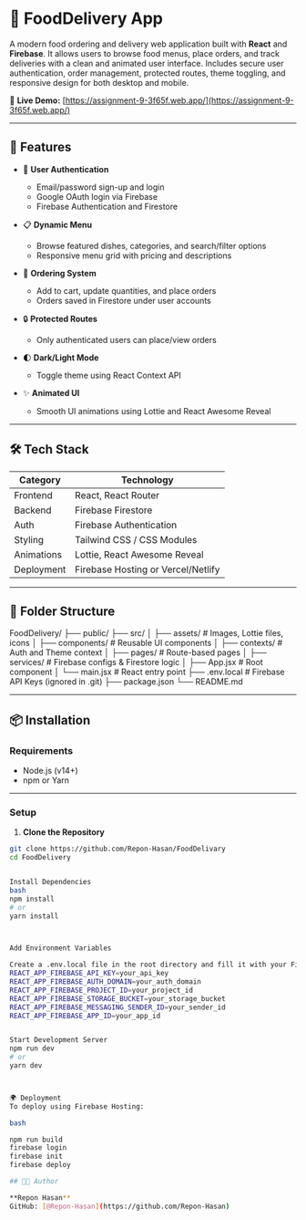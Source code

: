 # 🍔 FoodDelivery App

A modern food ordering and delivery web application built with **React** and **Firebase**. It allows users to browse food menus, place orders, and track deliveries with a clean and animated user interface. Includes secure user authentication, order management, protected routes, theme toggling, and responsive design for both desktop and mobile.

🔗 **Live Demo:** [https://assignment-9-3f65f.web.app/](https://assignment-9-3f65f.web.app/)

---

## 🚀 Features

- 🔐 **User Authentication**
  - Email/password sign-up and login
  - Google OAuth login via Firebase
  - Firebase Authentication and Firestore

- 📋 **Dynamic Menu**
  - Browse featured dishes, categories, and search/filter options
  - Responsive menu grid with pricing and descriptions

- 🛒 **Ordering System**
  - Add to cart, update quantities, and place orders
  - Orders saved in Firestore under user accounts

- 🔒 **Protected Routes**
  - Only authenticated users can place/view orders

- 🌓 **Dark/Light Mode**
  - Toggle theme using React Context API

- ✨ **Animated UI**
  - Smooth UI animations using Lottie and React Awesome Reveal

---

## 🛠 Tech Stack

| Category       | Technology                            |
|----------------|----------------------------------------|
| Frontend       | React, React Router               |
| Backend        | Firebase Firestore                     |
| Auth           | Firebase Authentication                |
| Styling        | Tailwind CSS / CSS Modules             |
| Animations     | Lottie, React Awesome Reveal           |
| Deployment     | Firebase Hosting or Vercel/Netlify     |

---

## 📁 Folder Structure

FoodDelivery/
├── public/
├── src/
│ ├── assets/ # Images, Lottie files, icons
│ ├── components/ # Reusable UI components
│ ├── contexts/ # Auth and Theme context
│ ├── pages/ # Route-based pages
│ ├── services/ # Firebase configs & Firestore logic
│ ├── App.jsx # Root component
│ └── main.jsx # React entry point
├── .env.local # Firebase API Keys (ignored in .git)
├── package.json
└── README.md


---

## 📦 Installation

### Requirements

- Node.js (v14+)
- npm or Yarn

---

### Setup

1. **Clone the Repository**

```bash
git clone https://github.com/Repon-Hasan/FoodDelivary
cd FoodDelivery


Install Dependencies
bash
npm install
# or
yarn install



Add Environment Variables

Create a .env.local file in the root directory and fill it with your Firebase config:
REACT_APP_FIREBASE_API_KEY=your_api_key
REACT_APP_FIREBASE_AUTH_DOMAIN=your_auth_domain
REACT_APP_FIREBASE_PROJECT_ID=your_project_id
REACT_APP_FIREBASE_STORAGE_BUCKET=your_storage_bucket
REACT_APP_FIREBASE_MESSAGING_SENDER_ID=your_sender_id
REACT_APP_FIREBASE_APP_ID=your_app_id


Start Development Server
npm run dev
# or
yarn dev



🌍 Deployment
To deploy using Firebase Hosting:

bash

npm run build
firebase login
firebase init
firebase deploy

## 👨‍🍳 Author

**Repon Hasan**  
GitHub: [@Repon-Hasan](https://github.com/Repon-Hasan)
